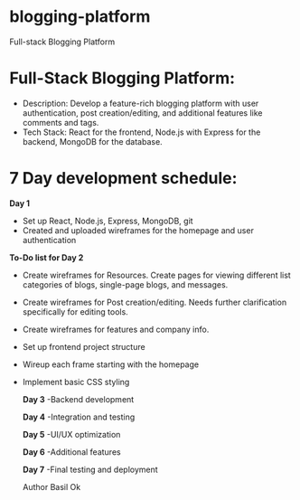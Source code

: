 # blogging-platform
Full-stack Blogging Platform

 # Full-Stack Blogging Platform:

- Description: Develop a feature-rich blogging platform with user authentication, post creation/editing, and additional features like comments and tags.
- Tech Stack: React for the frontend, Node.js with Express for the backend, MongoDB for the database.

# 7 Day development schedule:

  **Day 1**
  - Set up React, Node.js, Express, MongoDB, git
  - Created and uploaded wireframes for the homepage and user authentication
 
  **To-Do list for Day 2**
  - Create wireframes for Resources. Create pages for viewing different list categories of blogs, single-page blogs, and messages.
  - Create wireframes for Post creation/editing. Needs further clarification specifically for editing tools.
  - Create wireframes for features and company info.
  - Set up frontend project structure
  - Wireup each frame starting with the homepage
  - Implement basic CSS styling


    **Day 3**
  -Backend development
    
    **Day 4**
  -Integration and testing
    
    **Day 5**
  -UI/UX optimization
    
    **Day 6**
  -Additional features
    
    **Day 7**
  -Final testing and deployment
    
    Author Basil Ok
